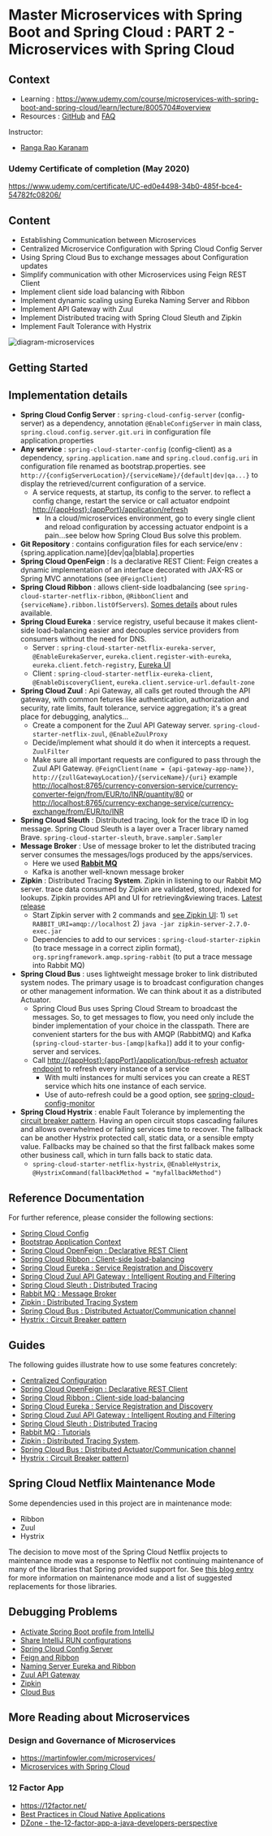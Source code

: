 # Master Microservices with Spring Boot and Spring Cloud : PART 2 - Microservices with Spring Cloud

## Context

* Learning : <https://www.udemy.com/course/microservices-with-spring-boot-and-spring-cloud/learn/lecture/8005704#overview>
* Resources : [GitHub](https://github.com/in28minutes/spring-microservices/tree/master/03.microservices) and [FAQ](https://github.com/in28minutes/in28minutes-initiatives/blob/master/The-in28Minutes-TroubleshootingGuide-And-FAQ/quick-start.md)

Instructor:

* [Ranga Rao Karanam](https://www.linkedin.com/in/rangakaranam)

### Udemy Certificate of completion (May 2020)

<https://www.udemy.com/certificate/UC-ed0e4498-34b0-485f-bce4-54782fc08206/>

## Content

* Establishing Communication between Microservices
* Centralized Microservice Configuration with Spring Cloud Config Server
* Using Spring Cloud Bus to exchange messages about Configuration updates
* Simplify communication with other Microservices using Feign REST Client
* Implement client side load balancing with Ribbon
* Implement dynamic scaling using Eureka Naming Server and Ribbon
* Implement API Gateway with Zuul
* Implement Distributed tracing with Spring Cloud Sleuth and Zipkin
* Implement Fault Tolerance with Hystrix

![diagram-microservices](diagram-microservices-dark.svg)

## Getting Started

## Implementation details

* **Spring Cloud Config Server** : `spring-cloud-config-server` (config-server) as a dependency, annotation `@EnableConfigServer` in main class, `spring.cloud.config.server.git.uri` in configuration file application.properties
* **Any service** : `spring-cloud-starter-config` (config-client) as a dependency, `spring.application.name` and `spring.cloud.config.uri` in configuration file renamed as bootstrap.properties. see `http://{configServerLocation}/{serviceName}/{default|dev|qa...}` to display the retrieved/current configuration of a service.
  * A service requests, at startup, its config to the server. to reflect a config change, restart the service or call actuator endpoint <http://{appHost}:{appPort}/application/refresh>
    * In a cloud/microservices environment, go to every single client and reload configuration by accessing actuator endpoint is a pain...see below how Spring Cloud Bus solve this problem.
* **Git Repository** : contains configuration files for each service/env : {spring.application.name}[dev|qa|blabla].properties
* **Spring Cloud OpenFeign** : Is a declarative REST Client: Feign creates a dynamic implementation of an interface decorated with JAX-RS or Spring MVC annotations (see `@FeignClient`)
* **Spring Cloud Ribbon** : allows client-side loadbalancing (see `spring-cloud-starter-netflix-ribbon`, `@RibbonClient` and `{serviceName}.ribbon.listOfServers`). [Somes details](https://github.com/Netflix/ribbon/wiki/Working-with-load-balancers#common-rules) about rules available.
* **Spring Cloud Eureka** : service registry, useful because it makes client-side load-balancing easier and decouples service providers from consumers without the need for DNS.
  * Server : `spring-cloud-starter-netflix-eureka-server`, `@EnableEurekaServer`, `eureka.client.register-with-eureka`, `eureka.client.fetch-registry`, [Eureka UI](http://localhost:8761/)
  * Client : `spring-cloud-starter-netflix-eureka-client`, `@EnableDiscoveryClient`, `eureka.client.service-url.default-zone`
* **Spring Cloud Zuul** : Api Gateway, all calls get routed through the API gateway, with common fetures like authentication, authorization and security, rate limits, fault tolerance, service aggregation; it's a great place for debugging, analytics...
  * Create a component for the Zuul API Gateway server. `spring-cloud-starter-netflix-zuul`, `@EnableZuulProxy`
  * Decide/implement what should it do when it intercepts a request. `ZuulFilter`
  * Make sure all important requests are configured to pass through the Zuul API Gateway. `@FeignClient(name = {api-gateway-app-name})`, `http://{zullGatewayLocation}/{serviceName}/{uri}` example <http://localhost:8765/currency-conversion-service/currency-converter-feign/from/EUR/to/INR/quantity/80> or <http://localhost:8765/currency-exchange-service/currency-exchange/from/EUR/to/INR>
* **Spring Cloud Sleuth** : Distributed tracing, look for the trace ID in log message. Spring Cloud Sleuth is a layer over a Tracer library named Brave. `spring-cloud-starter-sleuth`, `brave.sampler.Sampler`
* **Message Broker** : Use of message broker to let the distributed tracing server consumes the messages/logs produced by the apps/services.
  * Here we used [**Rabbit MQ**](https://www.rabbitmq.com/)
  * Kafka is another well-known message broker
* **Zipkin** : Distributed Tracing **System**. Zipkin in listening to our Rabbit MQ server. trace data consumed by Zipkin are validated, stored, indexed for lookups. Zipkin provides API and UI for retrieving&viewing traces. [Latest release](https://search.maven.org/remote_content?g=io.zipkin&a=zipkin-server&v=LATEST&c=exec)
  * Start Zipkin server with 2 commands and [see Zipkin UI](http://localhost:9411): 1) `set RABBIT_URI=amqp://localhost`  2) `java -jar zipkin-server-2.7.0-exec.jar`
  * Dependencies to add to our services :  `spring-cloud-starter-zipkin` (to trace message in a correct ziplin format), `org.springframework.amqp.spring-rabbit` (to put a trace message into Rabbit MQ)
* **Spring Cloud Bus** : uses lightweight message broker to link distributed system nodes. The primary usage is to broadcast configuration changes or other management information. We can think about it as a distributed Actuator.
  * Spring Cloud Bus uses Spring Cloud Stream to broadcast the messages. So, to get messages to flow, you need only include the binder implementation of your choice in the classpath. There are convenient starters for the bus with AMQP (RabbitMQ) and Kafka (`spring-cloud-starter-bus-[amqp|kafka]`) add it to your config-server and services.
  * Call <http://{appHost}:{appPort}/application/bus-refresh> [actuator endpoint](https://cloud.spring.io/spring-cloud-bus/reference/html/#bus-endpoints) to refresh every instance of a service
    * With multi instances for multi services you can create a REST service which hits one instance of each service.
    * Use of auto-refresh could be a good option, see [spring-cloud-config-monitor](https://cloud.spring.io/spring-cloud-config/multi/multi__push_notifications_and_spring_cloud_bus.html)
* **Spring Cloud Hystrix** : enable Fault Tolerance by implementing the [circuit breaker pattern](https://martinfowler.com/bliki/CircuitBreaker.html). Having an open circuit stops cascading failures and allows overwhelmed or failing services time to recover. The fallback can be another Hystrix protected call, static data, or a sensible empty value. Fallbacks may be chained so that the first fallback makes some other business call, which in turn falls back to static data.
  * `spring-cloud-starter-netflix-hystrix`, `@EnableHystrix`, `@HystrixCommand(fallbackMethod = "myfallbackMethod")`

## Reference Documentation

For further reference, please consider the following sections:

* [Spring Cloud Config](https://cloud.spring.io/spring-cloud-config/reference/html/)
* [Bootstrap Application Context](https://cloud.spring.io/spring-cloud-commons/multi/multi__spring_cloud_context_application_context_services.html#_the_bootstrap_application_context)
* [Spring Cloud OpenFeign : Declarative REST Client](https://cloud.spring.io/spring-cloud-netflix/multi/multi_spring-cloud-feign.html)
* [Spring Cloud Ribbon : Client-side load-balancing](https://cloud.spring.io/spring-cloud-netflix/multi/multi_spring-cloud-ribbon.html)
* [Spring Cloud Eureka : Service Registration and Discovery](https://cloud.spring.io/spring-cloud-netflix/reference/html/#spring-cloud-eureka-server)
* [Spring Cloud Zuul API Gateway : Intelligent Routing and Filtering](https://cloud.spring.io/spring-cloud-netflix/multi/multi__router_and_filter_zuul.html)
* [Spring Cloud Sleuth : Distributed Tracing](https://cloud.spring.io/spring-cloud-sleuth/reference/html/)
* [Rabbit MQ : Message Broker](http://next.rabbitmq.com/documentation.html)
* [Zipkin : Distributed Tracing System](https://github.com/openzipkin/zipkin)
* [Spring Cloud Bus : Distributed Actuator/Communication channel](https://cloud.spring.io/spring-cloud-bus/reference/html/)
* [Hystrix : Circuit Breaker pattern](https://cloud.spring.io/spring-cloud-netflix/2.2.x/reference/html/#circuit-breaker-spring-cloud-circuit-breaker-with-hystrix)

## Guides

The following guides illustrate how to use some features concretely:

* [Centralized Configuration](https://spring.io/guides/gs/centralized-configuration/)
* [Spring Cloud OpenFeign : Declarative REST Client](https://spring.io/projects/spring-cloud-openfeign)
* [Spring Cloud Ribbon : Client-side load-balancing](https://spring.io/guides/gs/client-side-load-balancing/)
* [Spring Cloud Eureka : Service Registration and Discovery](https://spring.io/guides/gs/service-registration-and-discovery/)
* [Spring Cloud Zuul API Gateway : Intelligent Routing and Filtering](https://spring.io/guides/gs/routing-and-filtering/)
* [Spring Cloud Sleuth : Distributed Tracing](https://spring.io/projects/spring-cloud-sleuth#overview)
* [Rabbit MQ : Tutorials](https://www.rabbitmq.com/getstarted.html)
* [Zipkin : Distributed Tracing System](https://github.com/openzipkin/sleuth-webmvc-example#going-further).
* [Spring Cloud Bus : Distributed Actuator/Communication channel](https://spring.io/projects/spring-cloud-bus#samples)
* [Hystrix : Circuit Breaker pattern](https://spring.io/guides/gs/circuit-breaker/)]

## Spring Cloud Netflix Maintenance Mode

Some dependencies used in this project are in maintenance mode:

* Ribbon
* Zuul
* Hystrix

The decision to move most of the Spring Cloud Netflix projects to maintenance mode was a response to Netflix not continuing maintenance of many of the libraries that Spring provided support for.
See [this blog entry](https://spring.io/blog/2018/12/12/spring-cloud-greenwich-rc1-available-now#spring-cloud-netflix-projects-entering-maintenance-mode) for more information on maintenance mode and a list of suggested replacements for those libraries.

## Debugging Problems

* [Activate Spring Boot profile from IntelliJ](https://stackoverflow.com/a/52487280)
* [Share IntelliJ RUN configurations](https://www.jetbrains.com/help/idea/sharing-run-debug-configurations.html#)
* [Spring Cloud Config Server](https://github.com/in28minutes/in28minutes-initiatives/tree/master/The-in28Minutes-TroubleshootingGuide-And-FAQ#debugging-problems-with-spring-cloud-config-server)
* [Feign and Ribbon](https://github.com/in28minutes/in28minutes-initiatives/tree/master/The-in28Minutes-TroubleshootingGuide-And-FAQ#debugging-problems-with-feign-and-ribbon)
* [Naming Server Eureka and Ribbon](https://github.com/in28minutes/in28minutes-initiatives/tree/master/The-in28Minutes-TroubleshootingGuide-And-FAQ#debugging-problems-with-naming-server-eureka-and-ribbon)
* [Zuul API Gateway](https://github.com/in28minutes/in28minutes-initiatives/tree/master/The-in28Minutes-TroubleshootingGuide-And-FAQ#debugging-problems-with-zuul-api-gateway)
* [Zipkin](https://github.com/in28minutes/in28minutes-initiatives/tree/master/The-in28Minutes-TroubleshootingGuide-And-FAQ#debugging-problems-with-zipkin)
* [Cloud Bus](https://github.com/in28minutes/in28minutes-initiatives/tree/master/The-in28Minutes-TroubleshootingGuide-And-FAQ#bus-refresh-does-not-work)
  
## More Reading about Microservices

### Design and Governance of Microservices

* <https://martinfowler.com/microservices/>
* [Microservices with Spring Cloud](https://spring.io/microservices)

### 12 Factor App

* <https://12factor.net/>
* [Best Practices in Cloud Native Applications](https://www.youtube.com/watch?v=wjqBxJX35fU>)
* [DZone - the-12-factor-app-a-java-developers-perspective](https://dzone.com/articles/the-12-factor-app-a-java-developers-perspective)
